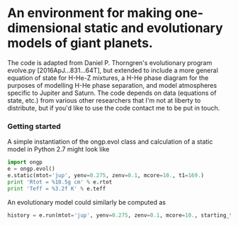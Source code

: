 # An environment for making one-dimensional static and evolutionary models of giant planets. 
The code is adapted from Daniel P. Thorngren's evolutionary program evolve.py [2016ApJ...831...64T], but extended to include a more general equation of state for H-He-Z mixtures, a H-He phase diagram for the purposes of modelling H-He phase separation, and model atmospheres specific to Jupiter and Saturn. The code depends on data (equations of state, etc.) from various other researchers that I'm not at liberty to distribute, but if you'd like to use the code contact me to be put in touch.

### Getting started
A simple instantiation of the ongp.evol class and calculation of a static model in Python 2.7 might look like

```python
import ongp
e = ongp.evol()
e.static(mtot='jup', yenv=0.275, zenv=0.1, mcore=10., t1=169.)
print 'Rtot = %10.5g cm' % e.rtot
print 'Teff = %3.2f K' % e.teff
```

An evolutionary model could similarly be computed as
```python
history = e.run(mtot='jup', yenv=0.275, zenv=0.1, mcore=10., starting_t1=2e3, min_t1=160.)
```

